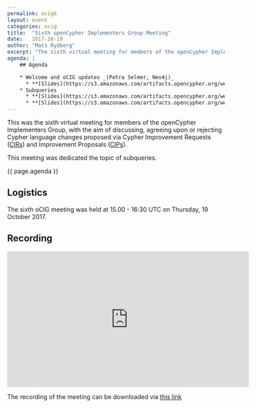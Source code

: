 ```yaml
---
permalink: ocig6
layout: event
categories: ocig
title:  "Sixth openCypher Implementers Group Meeting"
date:   2017-10-19
author: "Mats Rydberg"
excerpt: "The sixth virtual meeting for members of the openCypher Implementers Group."
agenda: |
    ## Agenda

    * Welcome and oCIG updates _(Petra Selmer, Neo4j)_
      * **[Slides](https://s3.amazonaws.com/artifacts.opencypher.org/website/ocig6/oCIG+6+-+Welcome.pdf)**
    * Subqueries
      * **[Slides](https://s3.amazonaws.com/artifacts.opencypher.org/website/ocig6/Nested%2C+updating%2C+and+chained+subqueries.pdf)**: Nested, updating, and chained subqueries _(Petra Selmer & Stefan Plantikow, Neo4j)_
      * **[Slides](https://s3.amazonaws.com/artifacts.opencypher.org/website/ocig6/Scalar+and+List+Subqueries+%5BoCIM+2017-10-19%5D.pdf)**: Scalar subqueries and list subqueries _(Tobias Lindaaker, Neo4j)_
---
```

This was the sixth virtual meeting for members of the openCypher Implementers Group, with the aim of discussing, agreeing upon or rejecting Cypher language changes proposed via Cypher Improvement Requests (<a href="https://github.com/opencypher/openCypher/issues?q=is%3Aopen+is%3Aissue+label%3ACIR" target="_blank">CIRs</a>) and Improvement Proposals (<a href="/cips/" target="_blank">CIPs</a>).

This meeting was dedicated the topic of subqueries.

{{ page.agenda }}

## Logistics

The sixth oCIG meeting was held at 15.00 - 16:30 UTC on Thursday, 19 October 2017.

## Recording

<iframe width="560" height="315" src="https://www.youtube.com/embed/TtCMnP7DglU" frameborder="0" allowfullscreen></iframe>

The recording of the meeting can be downloaded via [this link](https://s3.amazonaws.com/artifacts.opencypher.org/website/ocig6/oCIG6.mp4.zip)


